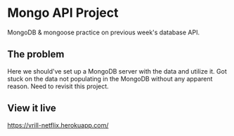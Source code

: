 # Mongo API Project

MongoDB & mongoose practice on previous week's database API.

## The problem

Here we should've set up a MongoDB server with the data and utilize it. Got stuck on the data not populating in the MongoDB without any apparent reason. Need to revisit this project.

## View it live

https://vrill-netflix.herokuapp.com/
